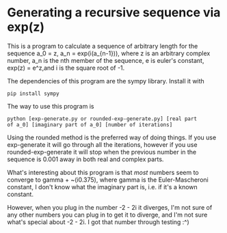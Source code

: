 <h1>Generating a recursive sequence via exp(z)</h1>

This is a program to calculate a sequence of arbitrary length for the sequence a_0 = z, a_n = exp(i(a_{n-1})), where z is an arbitrary complex number, a_n is the nth member of the sequence, e is euler's constant, exp(z) = e^z,and i is the square root of -1.

The dependencies of this program are the sympy library. Install it with

<code>pip install sympy</code>

The way to use this program is

<code>python [exp-generate.py or rounded-exp-generate.py] [real part of a_0] [imaginary part of a_0] [number of iterations]</code>

Using the rounded method is the preferred way of doing things. If you use exp-generate it will go through all the iterations, however if you use rounded-exp-generate it will stop when the previous number in the sequence is 0.001 away in both real and complex parts.

What's interesting about this program is that *most* numbers seem to converge to gamma + ~(i0.375), where gamma is the Euler-Mascheroni constant, I don't know what the imaginary part is, i.e. if it's a known constant.

However, when you plug in the number -2 - 2i it diverges, I'm not sure of any other numbers you can plug in to get it to diverge, and I'm not sure what's special about -2 - 2i. I got that number through testing :^)
